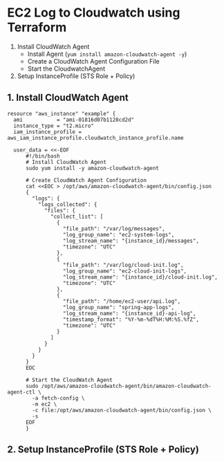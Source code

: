 # EC2 Log to Cloudwatch using Terraform
1. Install CloudWatch Agent
   - Install Agent (`yum install amazon-cloudwatch-agent -y`)
   - Create a CloudWatch Agent Configuration File 
   - Start the CloudwatchAgent
2. Setup InstanceProfile (STS Role + Policy)


## 1. Install CloudWatch Agent
````hcl
resource "aws_instance" "example" {
  ami           = "ami-01816d07b1128cd2d"
  instance_type = "t2.micro"
  iam_instance_profile = aws_iam_instance_profile.cloudwatch_instance_profile.name

  user_data = <<-EOF
      #!/bin/bash
      # Install CloudWatch Agent
      sudo yum install -y amazon-cloudwatch-agent
      
      # Create CloudWatch Agent Configuration
      cat <<EOC > /opt/aws/amazon-cloudwatch-agent/bin/config.json
      {
        "logs": {
          "logs_collected": {
            "files": {
              "collect_list": [
                {
                  "file_path": "/var/log/messages",
                  "log_group_name": "ec2-system-logs",
                  "log_stream_name": "{instance_id}/messages",
                  "timezone": "UTC"
                },
                {
                  "file_path": "/var/log/cloud-init.log",
                  "log_group_name": "ec2-cloud-init-logs",
                  "log_stream_name": "{instance_id}/cloud-init.log",
                  "timezone": "UTC"
                },
                {
                  "file_path": "/home/ec2-user/api.log",
                  "log_group_name": "spring-app-logs",
                  "log_stream_name": "{instance_id}-api-log",
                  "timestamp_format": "%Y-%m-%dT%H:%M:%S.%fZ",
                  "timezone": "UTC"
                }
              ]
            }
          }
        }
      }
      EOC
      
      # Start the CloudWatch Agent
      sudo /opt/aws/amazon-cloudwatch-agent/bin/amazon-cloudwatch-agent-ctl \
        -a fetch-config \
        -m ec2 \
        -c file:/opt/aws/amazon-cloudwatch-agent/bin/config.json \
        -s
      EOF
      }
````


## 2. Setup InstanceProfile (STS Role + Policy)

